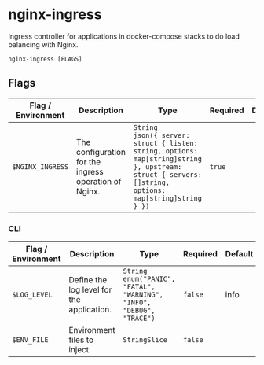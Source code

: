 # nginx-ingress

Ingress controller for applications in docker-compose stacks to do load balancing with Nginx.

`nginx-ingress [FLAGS]`

## Flags

| Flag / Environment |  Description   |  Type    | Required | Default |
|---------------- | --------------- | --------------- |  --------------- |  --------------- |
| `$NGINX_INGRESS` | The configuration for the ingress operation of Nginx. | `String`<br/>`json({ server: struct { listen: string, options: map[string]string }, upstream: struct { servers: []string, options: map[string]string } })` | `true` |  |

### CLI

| Flag / Environment |  Description   |  Type    | Required | Default |
|---------------- | --------------- | --------------- |  --------------- |  --------------- |
| `$LOG_LEVEL` | Define the log level for the application. | `String`<br/>`enum("PANIC", "FATAL", "WARNING", "INFO", "DEBUG", "TRACE")` | `false` | info |
| `$ENV_FILE` | Environment files to inject. | `StringSlice` | `false` |  |
